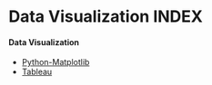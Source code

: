 # Data Visualization INDEX #

#### Data Visualization ####
- [Python-Matplotlib](visualizations/)
- [Tableau](tableau)
